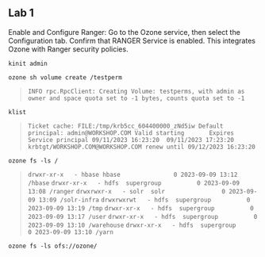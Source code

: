 ## Lab 1

Enable and Configure Ranger:
Go to the Ozone service, then select the Configuration tab.
Confirm that RANGER Service is enabled.
This integrates Ozone with Ranger security policies.



```console
kinit admin
``` 

```console
ozone sh volume create /testperm
``` 
> `INFO rpc.RpcClient: Creating Volume: testperms, with admin as owner and space quota set to -1 bytes, counts quota set to -1`

```console
klist
```
> `
Ticket cache: FILE:/tmp/krb5cc_604400000_zNd5iw
Default principal: admin@WORKSHOP.COM
Valid starting       Expires              Service principal
09/11/2023 16:23:20  09/11/2023 17:23:20  krbtgt/WORKSHOP.COM@WORKSHOP.COM renew until 09/12/2023 16:23:20
`
```console
ozone fs -ls /
```

> `drwxr-xr-x   - hbase hbase               0 2023-09-09 13:12 /hbase`
> `drwxr-xr-x   - hdfs  supergroup          0 2023-09-09 13:08 /ranger`
> `drwxrwxr-x   - solr  solr                0 2023-09-09 13:09 /solr-infra`
> `drwxrwxrwt   - hdfs  supergroup          0 2023-09-09 13:19 /tmp`
> `drwxr-xr-x   - hdfs  supergroup          0 2023-09-09 13:17 /user`
> `drwxr-xr-x   - hdfs  supergroup          0 2023-09-09 13:10 /warehouse`
> `drwxr-xr-x   - hdfs  supergroup          0 2023-09-09 13:10 /yarn`

```console
ozone fs -ls ofs://ozone/
```
